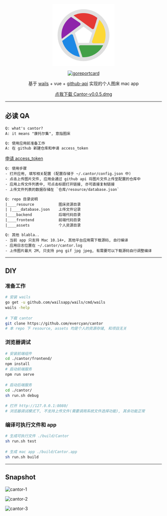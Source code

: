 <div align="center">
<img src="./appicon.png" width="200" alt="cantor" align=center />

[![goreportcard](https://goreportcard.com/badge/github.com/evercyan/cantor)](https://goreportcard.com/report/github.com/evercyan/cantor)

基于 [wails](https://github.com/wailsapp/wails) + vue + [github-api](https://docs.github.com/cn/rest/reference/repos#contents) 实现的个人图床 mac app

[点我下载 Cantor-v0.0.5.dmg](https://github.com/evercyan/cantor/releases/download/v0.0.5/Cantor-v0.0.5.dmg)
</div>

---

## 必读 QA

```txt
Q: what's cantor?
A: it means "康托尔集", 意指图床
```

```txt
Q: 使用应用前准备工作
A: 在 github 新建仓库和申请 access_token
```

[申请 access_token](https://github.com/settings/tokens)

```txt
Q: 使用步骤
- 打开应用, 填写相关配置 (配置存储于 ~/.cantor/config.json 中)
- 点击上传图片文件, 应用会通过 github api 将图片文件上传至配置的仓库中
- 应用上传文件列表中, 可点击标题打开链接, 亦可直接复制链接
- 上传文件列表的数据存储在 `仓库/resource/database.json`
```

```txt
Q: repo 目录说明
|____resource           图床资源目录
| |____database.json    上传文件记录
|____backend            后端代码目录  
|____frontend           前端代码目录
|____assets             个人资源目录
```

```txt
Q: 其他 blabla..
- 当前 app 只支持 Mac 10.14+, 其他平台应用需下载源码, 自行编译
- 应用日志位置在 ~/.cantor/cantor.log
- 上传图片最大 2M, 只支持 png gif jpg jpeg, 有需要可以下载源码自行调整编译
```

---

## DIY

### 准备工作

```sh
# 安装 wails
go get -u github.com/wailsapp/wails/cmd/wails
wails -help

# 下载 cantor
git clone https://github.com/evercyan/cantor
# 本 repo 下 resource, assets 均是个人的资源存储, 和项目无关
```

### 浏览器调试

```sh
# 安装前端组件
cd ./cantor/frontend/
npm install
# 启动前端服务
npm run serve

# 启动后端服务
cd ./cantor/
sh run.sh debug

# 打开 http://127.0.0.1:8080/
# 浏览器调试模式下, 不支持上传文件(需要调用系统文件选择功能), 其余功能正常
```

### 编译可执行文件和 app

```sh
# 生成可执行文件 ./build/Cantor
sh run.sh test

# 生成 mac app ./build/Cantor.app
sh run.sh build
```

---

## Snapshot

![cantor-1](https://raw.githubusercontent.com/evercyan/cantor/master/resource/5f/5f7613ca3ffd75d866793b2850d060c5.png)

![cantor-2](https://raw.githubusercontent.com/evercyan/cantor/master/resource/7d/7dad90aab2a5d83c1c7c28820986f802.png)

![cantor-3](https://raw.githubusercontent.com/evercyan/cantor/master/resource/76/76944dc752271dfe5dd64f4866c1d39b.png)
